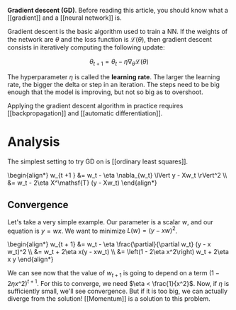 **Gradient descent (GD)**. Before reading this article, you should know what a [[gradient]] and a [[neural network]] is.

Gradient descent is the basic algorithm used to train a NN. If the weights of the network are $\theta$ and the loss function is $\mathcal{L}(\theta)$, then gradient descent consists in iteratively computing the following update:

$$
\theta_{t + 1} =  \theta_t - \eta \nabla_\theta \mathcal{L}(\theta) \tag{Vanilla Gradient Descent}
$$

The hyperparameter $\eta$ is called the **learning rate**. The larger the learning rate, the bigger the delta or step in an iteration. The steps need to be big enough that the model is improving, but not so big as to overshoot.

Applying the gradient descent algorithm in practice requires [[backpropagation]] and [[automatic differentiation]].

# Analysis

The simplest setting to try GD on is [[ordinary least squares]].

\begin{align\*}
w_{t +1 } &= w_t - \eta \nabla_{w_t} \lVert y - Xw_t \rVert^2 \\\\
&= w_t - 2\eta X^\mathsf{T} (y - Xw_t)
\end{align\*}

## Convergence

Let's take a very simple example. Our parameter is a scalar $w$, and our equation is $y = wx$. We want to minimize $L(w) = (y - x w)^2$.

\begin{align\*}
w_{t + 1} &= w_t - \eta \frac{\partial}{\partial w_t} (y - x w_t)^2 \\\\
&= w_t + 2\eta x(y - xw_t) \\\\
&= \left(1 - 2\eta x^2\right) w_t + 2\eta x y
\end{align\*}

We can see now that the value of $w_{t+1}$ is going to depend on a term $(1 - 2 \eta x\^2)^{t+1}$. For this to converge, we need $\eta < \frac{1}{x^2}$. Now, if $\eta$ is sufficiently small, we'll see convergence. But if it is too big, we can actually diverge from the solution! [[Momentum]] is a solution to this problem.
